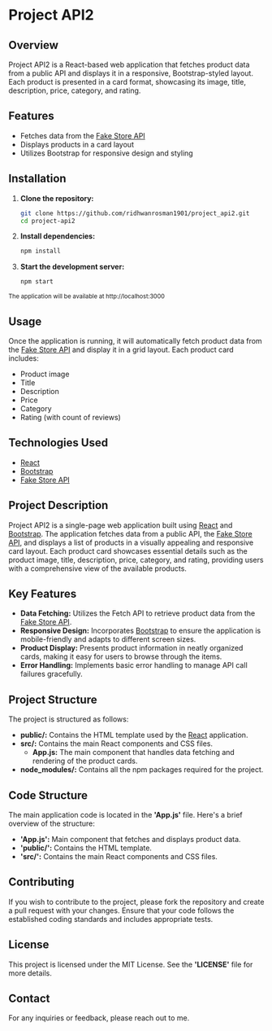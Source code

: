 # Project API2

## Overview

Project API2 is a React-based web application that fetches product data from a public API and displays it in a responsive, Bootstrap-styled layout. Each product is presented in a card format, showcasing its image, title, description, price, category, and rating.

## Features

- Fetches data from the [Fake Store API](https://fakestoreapi.com/)
- Displays products in a card layout
- Utilizes Bootstrap for responsive design and styling

## Installation

1. **Clone the repository:**

   ```bash
   git clone https://github.com/ridhwanrosman1901/project_api2.git
   cd project-api2

2. **Install dependencies:**

   ```bash
   npm install

3. **Start the development server:**

   ```bash
   npm start
  <sub>The application will be available at http://localhost:3000</sub>

## Usage

Once the application is running, it will automatically fetch product data from the [Fake Store API](https://fakestoreapi.com/) and display it in a grid layout. Each product card includes:
- Product image
- Title
- Description
- Price
- Category
- Rating (with count of reviews)


## Technologies Used

- [React](https://react.dev/)
- [Bootstrap](https://getbootstrap.com/)
- [Fake Store API](https://fakestoreapi.com/)

## Project Description

Project API2 is a single-page web application built using [React](https://react.dev/) and [Bootstrap](https://getbootstrap.com/). The application fetches data from a public API, the [Fake Store API](https://fakestoreapi.com/), and displays a list of products in a visually appealing and responsive card layout. Each product card showcases essential details such as the product image, title, description, price, category, and rating, providing users with a comprehensive view of the available products.

## Key Features

- **Data Fetching:** Utilizes the Fetch API to retrieve product data from the [Fake Store API](https://fakestoreapi.com/).
- **Responsive Design:** Incorporates [Bootstrap](https://getbootstrap.com/) to ensure the application is mobile-friendly and adapts to different screen sizes.
- **Product Display:** Presents product information in neatly organized cards, making it easy for users to browse through the items.
- **Error Handling:** Implements basic error handling to manage API call failures gracefully.

## Project Structure

The project is structured as follows:
- **public/:** Contains the HTML template used by the [React](https://react.dev/) application.
- **src/:** Contains the main React components and CSS files.
  - **App.js:** The main component that handles data fetching and rendering of the product cards.
- **node_modules/:** Contains all the npm packages required for the project.

## Code Structure

The main application code is located in the **'App.js'** file. Here's a brief overview of the structure:
- **'App.js':** Main component that fetches and displays product data.
- **'public/':** Contains the HTML template.
- **'src/':** Contains the main React components and CSS files.

## Contributing

If you wish to contribute to the project, please fork the repository and create a pull request with your changes. Ensure that your code follows the established coding standards and includes appropriate tests.

## License

This project is licensed under the MIT License. See the **'LICENSE'** file for more details.

## Contact

For any inquiries or feedback, please reach out to me.
